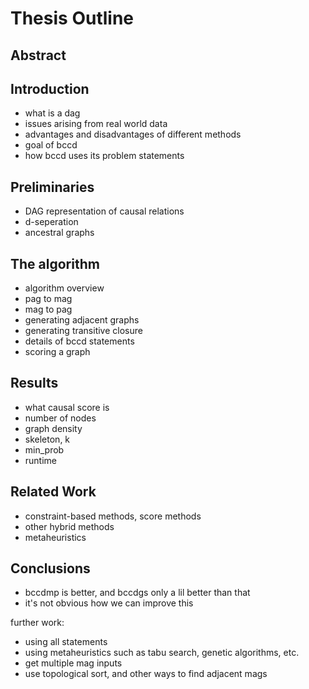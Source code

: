 # Thesis Outline

## Abstract

## Introduction
* what is a dag
* issues arising from real world data
* advantages and disadvantages of different methods
* goal of bccd
* how bccd uses its problem statements

## Preliminaries
* DAG representation of causal relations
* d-seperation
* ancestral graphs

## The algorithm
* algorithm overview
* pag to mag
* mag to pag
* generating adjacent graphs
* generating transitive closure
* details of bccd statements
* scoring a graph

## Results
* what causal score is
* number of nodes
* graph density
* skeleton, k
* min_prob
* runtime

## Related Work
* constraint-based methods, score methods
* other hybrid methods
* metaheuristics

## Conclusions
* bccdmp is better, and bccdgs only a lil better than that
* it's not obvious how we can improve this

further work:
* using all statements
* using metaheuristics such as tabu search, genetic algorithms, etc.
* get multiple mag inputs
* use topological sort, and other ways to find adjacent mags
